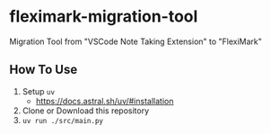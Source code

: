 # fleximark-migration-tool
Migration Tool from "VSCode Note Taking Extension" to "FlexiMark"

## How To Use

1. Setup `uv` 
   - https://docs.astral.sh/uv/#installation
1. Clone or Download this repository
2. `uv run ./src/main.py`